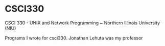 # CSCI330
CSCI 330 - UNIX and Network Programming ~ Northern Illinois University (NIU)

Programs I wrote for csci330. Jonathan Lehuta was my professor 
